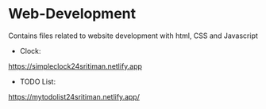 # Web-Development
Contains files related to website development with html, CSS and Javascript


* Clock:

https://simpleclock24sritiman.netlify.app
* TODO List:

https://mytodolist24sritiman.netlify.app/

